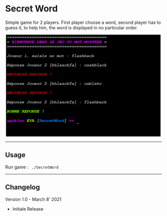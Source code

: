 # Secret Word

Simple game for 2 players. 
First player choose a word, second player has to guess it, to help him, the word is displayed in no particular order.

<img width=500px src="https://github.com/Ayckinn/CPP/blob/main/APPS/SecretWord/demo.png" />

---

## Usage
Run game : ``` ./SecretWord```

---

## Changelog
Version 1.0 - March 8' 2021
- Initiale Release